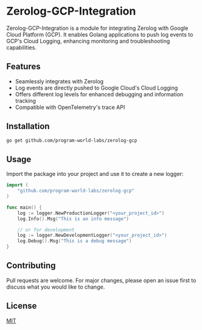 # Zerolog-GCP-Integration

Zerolog-GCP-Integration is a module for integrating Zerolog with Google Cloud Platform (GCP). It enables Golang applications to push log events to GCP's Cloud Logging, enhancing monitoring and troubleshooting capabilities.

## Features

- Seamlessly integrates with Zerolog
- Log events are directly pushed to Google Cloud's Cloud Logging
- Offers different log levels for enhanced debugging and information tracking
- Compatible with OpenTelemetry's trace API

## Installation

```bash
go get github.com/program-world-labs/zerolog-gcp
```

## Usage

Import the package into your project and use it to create a new logger:

```go
import (
    "github.com/program-world-labs/zerolog-gcp"
)

func main() {
    log := logger.NewProductionLogger("<your_project_id>")
    log.Info().Msg("This is an info message")

    // or for development
    log := logger.NewDevelopmentLogger("<your_project_id>")
    log.Debug().Msg("This is a debug message")
}
```

## Contributing

Pull requests are welcome. For major changes, please open an issue first to discuss what you would like to change.

## License

[MIT](https://choosealicense.com/licenses/mit/)
